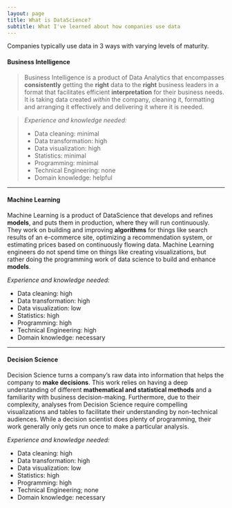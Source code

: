 ```yaml
---
layout: page
title: What is DataScience?
subtitle: What I've learned about how companies use data
---
```


Companies typically use data in 3 ways with varying levels of maturity.

#### Business Intelligence

> Business Intelligence is a product of Data Analytics that encompasses **consistently** getting the **right** data to the **right** business leaders in a format that facilitates efficient **interpretation** for their business needs.  It is taking data created *within* the company, cleaning it, formatting and arranging it effectively and delivering it where it is needed.

>_Experience and knowledge needed:_ 
>- Data cleaning: minimal
>- Data transformation: high
>- Data visualization: high
>- Statistics: minimal
>- Programming: minimal
>- Technical Engineering: none
>- Domain knowledge: helpful
<hr>

#### Machine Learning

Machine Learning is a product of DataScience that develops and refines **models**, and puts them in production, where they will run continuously. They work on building and improving **algorithms** for things like search results of an e-commerce site, optimizing a recommendation system, or estimating prices based on continuously flowing data.  Machine Learning engineers do not spend time on things like creating visualizations, but rather doing the  programming work of data science to build and enhance **models**.

_Experience and knowledge needed:_    
- Data cleaning: high
- Data transformation: high
- Data visualization: low
- Statistics: high
- Programming: high
- Technical Engineering: high
- Domain knowledge: necessary 
<hr>

#### Decision Science

Decision Science turns a company’s raw data into information that helps the company to **make decisions**. This work relies on having a deep understanding of different **mathematical and statistical methods** and a familiarity with business decision-making. Furthermore, due to their complexity, analyses from Decision Science require compelling visualizations and tables to facilitate their understanding by non-technical audiences. While a decision scientist does plenty of programming, their work generally only gets run once to make a particular analysis. 

_Experience and knowledge needed:_ 
- Data cleaning: high
- Data transformation: high
- Data visualization: low
- Statistics: high
- Programming: high
- Technical Engineering; none
- Domain knowledge: necessary 
